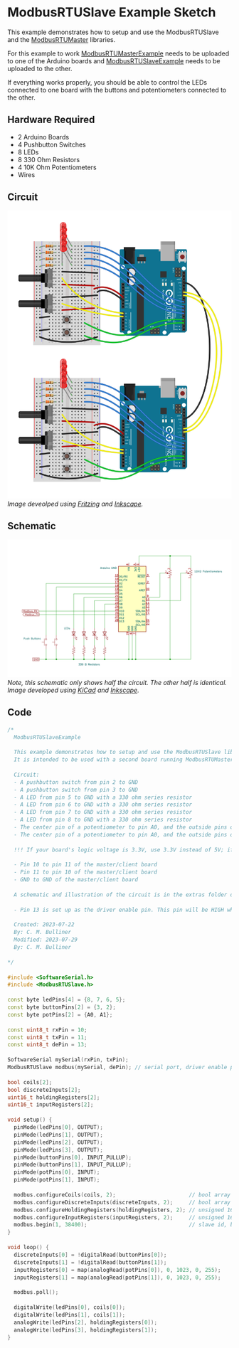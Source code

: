 # ModbusRTUSlave Example Sketch
This example demonstrates how to setup and use the ModbusRTUSlave and the [ModbusRTUMaster](https://github.com/CMB27/ModbusRTUMaster) libraries.

For this example to work [ModbusRTUMasterExample](https://github.com/CMB27/ModbusRTUMaster/blob/main/examples/ModbusRTUMasterExample/ModbusRTUMasterExample.ino) needs to be uploaded to one of the Arduino boards and [ModbusRTUSlaveExample](https://github.com/CMB27/ModbusRTUSlave/blob/main/examples/ModbusRTUSlaveExample/ModbusRTUSlaveExample.ino) needs to be uploaded to the other.

If everything works properly, you should be able to control the LEDs connected to one board with the buttons and potentiometers connected to the other.

## Hardware Required
- 2 Arduino Boards
- 4 Pushbutton Switches
- 8 LEDs
- 8 330 Ohm Resistors
- 4 10K Ohm Potentiometers
- Wires

## Circuit
![](./ModbusRTUMasterSlaveExampleBreadBoard.svg)  
_Image deveolped using [Fritzing](https://fritzing.org/) and [Inkscape](https://inkscape.org/)._

## Schematic
![](./ModbusRTUMasterSlaveExampleSchematic.svg)  
_Note, this schematic only shows half the circuit. The other half is identical._  
_Image developed using [KiCad](https://www.kicad.org/) and [Inkscape](https://inkscape.org/)._


## Code
``` C++
/*
  ModbusRTUSlaveExample

  This example demonstrates how to setup and use the ModbusRTUSlave library.
  It is intended to be used with a second board running ModbusRTUMasterExample from the ModbusRTUMaster library.  
  
  Circuit:
  - A pushbutton switch from pin 2 to GND
  - A pushbutton switch from pin 3 to GND
  - A LED from pin 5 to GND with a 330 ohm series resistor
  - A LED from pin 6 to GND with a 330 ohm series resistor
  - A LED from pin 7 to GND with a 330 ohm series resistor
  - A LED from pin 8 to GND with a 330 ohm series resistor
  - The center pin of a potentiometer to pin A0, and the outside pins of the potentiometer to 5V and GND
  - The center pin of a potentiometer to pin A0, and the outside pins of the potentiometer to 5V and GND
  
  !!! If your board's logic voltage is 3.3V, use 3.3V instead of 5V; if in doubt use the IOREF pin !!!
  
  - Pin 10 to pin 11 of the master/client board
  - Pin 11 to pin 10 of the master/client board
  - GND to GND of the master/client board
  
  A schematic and illustration of the circuit is in the extras folder of the ModbusRTUSlave library.

  - Pin 13 is set up as the driver enable pin. This pin will be HIGH whenever the board is transmitting.
  
  Created: 2023-07-22
  By: C. M. Bulliner
  Modified: 2023-07-29
  By: C. M. Bulliner
  
*/

#include <SoftwareSerial.h>
#include <ModbusRTUSlave.h>

const byte ledPins[4] = {8, 7, 6, 5};
const byte buttonPins[2] = {3, 2};
const byte potPins[2] = {A0, A1};

const uint8_t rxPin = 10;
const uint8_t txPin = 11;
const uint8_t dePin = 13;

SoftwareSerial mySerial(rxPin, txPin);
ModbusRTUSlave modbus(mySerial, dePin); // serial port, driver enable pin for rs-485 (optional)

bool coils[2];
bool discreteInputs[2];
uint16_t holdingRegisters[2];
uint16_t inputRegisters[2];

void setup() {
  pinMode(ledPins[0], OUTPUT);
  pinMode(ledPins[1], OUTPUT);
  pinMode(ledPins[2], OUTPUT);
  pinMode(ledPins[3], OUTPUT);
  pinMode(buttonPins[0], INPUT_PULLUP);
  pinMode(buttonPins[1], INPUT_PULLUP);
  pinMode(potPins[0], INPUT);
  pinMode(potPins[1], INPUT);

  modbus.configureCoils(coils, 2);                       // bool array of coil values, number of coils
  modbus.configureDiscreteInputs(discreteInputs, 2);     // bool array of discrete input values, number of discrete inputs
  modbus.configureHoldingRegisters(holdingRegisters, 2); // unsigned 16 bit integer array of holding register values, number of holding registers
  modbus.configureInputRegisters(inputRegisters, 2);     // unsigned 16 bit integer array of input register values, number of input registers
  modbus.begin(1, 38400);                                // slave id, baud rate, config (optional)
}

void loop() {
  discreteInputs[0] = !digitalRead(buttonPins[0]);
  discreteInputs[1] = !digitalRead(buttonPins[1]);
  inputRegisters[0] = map(analogRead(potPins[0]), 0, 1023, 0, 255);
  inputRegisters[1] = map(analogRead(potPins[1]), 0, 1023, 0, 255);
  
  modbus.poll();

  digitalWrite(ledPins[0], coils[0]);
  digitalWrite(ledPins[1], coils[1]);
  analogWrite(ledPins[2], holdingRegisters[0]);
  analogWrite(ledPins[3], holdingRegisters[1]);
}
```